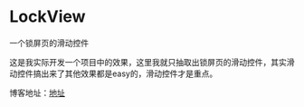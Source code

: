 # LockView
一个锁屏页的滑动控件

这是我实际开发一个项目中的效果，这里我就只抽取出锁屏页的滑动控件，其实滑动控件搞出来了其他效果都是easy的，滑动控件才是重点。


博客地址：[地址](http://blog.csdn.net/jieqiang3/article/details/68066805)

